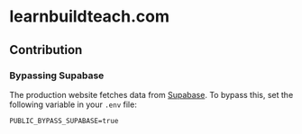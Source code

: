 # learnbuildteach.com

## Contribution

### Bypassing Supabase

The production website fetches data from [Supabase](https://supabase.com/). To
bypass this, set the following variable in your `.env` file:

```
PUBLIC_BYPASS_SUPABASE=true
```
